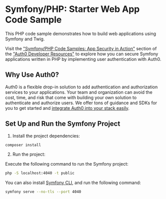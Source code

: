 # Symfony/PHP: Starter Web App Code Sample

This PHP code sample demonstrates how to build web applications using Symfony and Twig.

Visit the ["Symfony/PHP Code Samples: App Security in Action"](https://developer.auth0.com/resources/code-samples/web-app/symfony) section of the ["Auth0 Developer Resources"](https://developer.auth0.com/resources) to explore how you can secure Symfony applications written in PHP by implementing user authentication with Auth0.

## Why Use Auth0?

Auth0 is a flexible drop-in solution to add authentication and authorization services to your applications. Your team and organization can avoid the cost, time, and risk that come with building your own solution to authenticate and authorize users. We offer tons of guidance and SDKs for you to get started and [integrate Auth0 into your stack easily](https://developer.auth0.com/resources/code-samples/full-stack).

## Set Up and Run the Symfony Project

1. Install the project dependencies:

```bash
composer install
```

2. Run the project:

Execute the following command to run the Symfony project:

```bash
php -S localhost:4040 -t public
```

You can also install [Symfony CLI](https://symfony.com/download), and run the following command:

```bash
symfony serve --no-tls --port 4040
```
